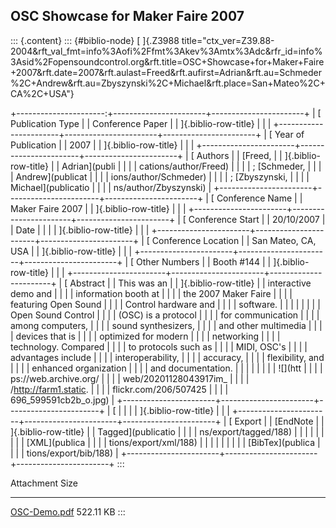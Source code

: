 ## OSC Showcase for Maker Faire 2007

::: {.content}
::: {#biblio-node}
[ ]{.Z3988
title="ctx_ver=Z39.88-2004&rft_val_fmt=info%3Aofi%2Ffmt%3Akev%3Amtx%3Adc&rfr_id=info%3Asid%2Fopensoundcontrol.org&rft.title=OSC+Showcase+for+Maker+Faire+2007&rft.date=2007&rft.aulast=Freed&rft.aufirst=Adrian&rft.au=Schmeder%2C+Andrew&rft.au=Zbyszynski%2C+Michael&rft.place=San+Mateo%2C+CA%2C+USA"}

+----------------------:+-----------------------+-----------------------+
| [ Publication Type    |                       | Conference Paper      |
| ]{.biblio-row-title}  |                       |                       |
+-----------------------+-----------------------+-----------------------+
| [ Year of Publication |                       | 2007                  |
| ]{.biblio-row-title}  |                       |                       |
+-----------------------+-----------------------+-----------------------+
| [ Authors             |                       | [Freed,               |
| ]{.biblio-row-title}  |                       | Adrian](publi         |
|                       |                       | cations/author/Freed) |
|                       |                       | ; [Schmeder,          |
|                       |                       | Andrew](publicat      |
|                       |                       | ions/author/Schmeder) |
|                       |                       | ; [Zbyszynski,        |
|                       |                       | Michael](publicatio   |
|                       |                       | ns/author/Zbyszynski) |
+-----------------------+-----------------------+-----------------------+
| [ Conference Name     |                       | Maker Faire 2007      |
| ]{.biblio-row-title}  |                       |                       |
+-----------------------+-----------------------+-----------------------+
| [ Conference Start    |                       | 20/10/2007            |
| Date                  |                       |                       |
| ]{.biblio-row-title}  |                       |                       |
+-----------------------+-----------------------+-----------------------+
| [ Conference Location |                       | San Mateo, CA, USA    |
| ]{.biblio-row-title}  |                       |                       |
+-----------------------+-----------------------+-----------------------+
| [ Other Numbers       |                       | Booth \#144           |
| ]{.biblio-row-title}  |                       |                       |
+-----------------------+-----------------------+-----------------------+
| [ Abstract            |                       | This was an           |
| ]{.biblio-row-title}  |                       | interactive demo and  |
|                       |                       | information booth at  |
|                       |                       | the 2007 Maker Faire  |
|                       |                       | featuring Open Sound  |
|                       |                       | Control hardware and  |
|                       |                       | software.             |
|                       |                       |                       |
|                       |                       | Open Sound Control    |
|                       |                       | (OSC) is a protocol   |
|                       |                       | for communication     |
|                       |                       | among computers,      |
|                       |                       | sound synthesizers,   |
|                       |                       | and other multimedia  |
|                       |                       | devices that is       |
|                       |                       | optimized for modern  |
|                       |                       | networking            |
|                       |                       | technology. Compared  |
|                       |                       | to protocols such as  |
|                       |                       | MIDI, OSC\'s          |
|                       |                       | advantages include    |
|                       |                       | interoperability,     |
|                       |                       | accuracy,             |
|                       |                       | flexibility, and      |
|                       |                       | enhanced organization |
|                       |                       | and documentation.    |
|                       |                       |                       |
|                       |                       | ![](htt               |
|                       |                       | ps://web.archive.org/ |
|                       |                       | web/20201128043917im_ |
|                       |                       | /http://farm1.static. |
|                       |                       | flickr.com/206/507425 |
|                       |                       | 696_599591cb2b_o.jpg) |
+-----------------------+-----------------------+-----------------------+
| [                     |                       |                       |
| ]{.biblio-row-title}  |                       |                       |
+-----------------------+-----------------------+-----------------------+
| [ Export              |                       | [EndNote              |
| ]{.biblio-row-title}  |                       | Tagged](publicatio    |
|                       |                       | ns/export/tagged/188) |
|                       |                       | \|                    |
|                       |                       | [XML](publica         |
|                       |                       | tions/export/xml/188) |
|                       |                       | \|                    |
|                       |                       | [BibTex](publica      |
|                       |                       | tions/export/bib/188) |
+-----------------------+-----------------------+-----------------------+
:::

  Attachment                           Size
  ------------------------------------ -----------
  [OSC-Demo.pdf](files/OSC-Demo.pdf)   522.11 KB
:::
